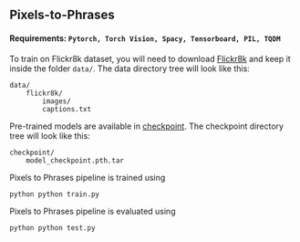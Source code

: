 ## Pixels-to-Phrases

#### Requirements: `Pytorch, Torch Vision, Spacy, Tensorboard, PIL, TQDM`

To train on Flickr8k dataset, you will need to download [Flickr8k](https://www.kaggle.com/dataset/e1cd22253a9b23b073794872bf565648ddbe4f17e7fa9e74766ad3707141adeb) and keep it inside the folder `data/`. The data directory tree will look like this:

```
data/
    flickr8k/
        images/
        captions.txt
```

Pre-trained models are available in [checkpoint](https://drive.google.com/file/d/1gL8__Y4Pm5CQbU87N3hhTkmQU9eY8xWQ/view?usp=sharing). The checkpoint directory tree will look like this:

```
checkpoint/
    model_checkpoint.pth.tar
```


Pixels to Phrases pipeline is trained using
```python
python python train.py
```

Pixels to Phrases pipeline is evaluated using
```python
python python test.py
```


